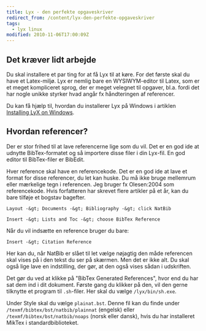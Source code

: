 ```yaml
---
title: Lyx - den perfekte opgaveskriver
redirect_from: /content/lyx-den-perfekte-opgaveskriver
tags:
  - lyx linux
modified: 2010-11-06T17:00:09Z
---
```


Det kræver lidt arbejde
-----------------------

Du skal installere et par ting for at få Lyx til at køre. For det første skal du have et Latex-miljø. Lyx er nemlig bare en WYSIWYM-editor til Latex, som er et meget kompliceret sprog, der er meget velegnet til opgaver, bl.a. fordi det har nogle unikke styrker hvad angår fx håndteringen af referencer.

Du kan få hjælp til, hvordan du installerer Lyx på Windows i artiklen [Installing LyX on Windows](http://wiki.lyx.org/pmwiki.php/LyX/WindowsSetup).

Hvordan referencer?
-------------------

Der er stor frihed til at lave referencerne lige som du vil. Det er en god ide at udnytte BibTex-formatet og så importere disse filer i din Lyx-fil. En god editor til BibTex-filer er BibEdit.

Hver reference skal have en referencekode. Det er en god ide at lave et format for disse referencer, du let kan huske. Du må ikke bruge mellemrum eller mærkelige tegn i referencen. Jeg bruger fx Olesen:2004 som referencekode. Hvis forfatteren har skrevet flere artikler på et år, kan du bare tilføje et bogstav bagefter.

`Layout -&gt; Documents -&gt; Bibliography -&gt; click NatBib`

`Insert -&gt; Lists and Toc -&gt; choose BibTex Reference`

Når du vil indsætte en reference bruger du bare:

`Insert -&gt; Citation Reference`

Her kan du, når NatBib er slået til let vælge nøjagtig den måde referencen skal vises på i den tekst du ser på skærmen. Men det er ikke alt. Du skal også lige lave en indstilling, der gør, at den også vises sådan i udskriften.

Det gør du ved at klikke på "BibTex Generated References", hvor end du har sat dem ind i dit dokument. Første gang du klikker på den, vil den gerne tilknytte et program til `.sh`-filer. Her skal du vælge `/lyx/bin/sh.exe`.

Under Style skal du vælge `plainat.bst`. Denne fil kan du finde under `/texmf/bibtex/bst/natbib/plainnat` (engelsk) eller `/texmf/bibtex/bst/natbib/noaps` (norsk eller dansk), hvis du har installeret MikTex i standardbiblioteket.
